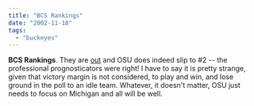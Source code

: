 ```yaml
---
title: "BCS Rankings"
date: "2002-11-18"
tags: 
  - "buckeyes"
---
```


**BCS Rankings**. They are [out](http://espn.go.com/abcsports/bcs/rankings_full/index.html) and OSU does indeed slip to #2 -- the professional prognosticators were right! I have to say it is pretty strange, given that victory margin is not considered, to play and win, and lose ground in the poll to an idle team. Whatever, it doesn't matter, OSU just needs to focus on Michigan and all will be well.
